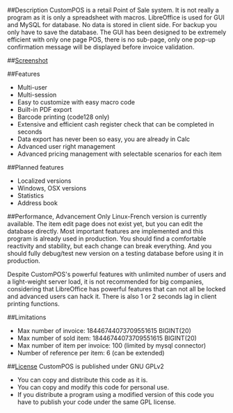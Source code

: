##Description
CustomPOS is a retail Point of Sale system.
It is not really a program as it is only a spreadsheet with macros.
LibreOffice is used for GUI and MySQL for database. No data is stored in client side. For backup you only have to save the database.
The GUI has been designed to be extremely efficient with only one page POS, there is no sub-page, only one pop-up confirmation message will be displayed before invoice validation.



##[Screenshot](https://github.com/Nick689/CustomPOS/blob/master/Preview/ViewAll.md)




##Features
* Multi-user
* Multi-session
* Easy to customize with easy macro code
* Built-in PDF export
* Barcode printing (code128 only)
* Extensive and efficient cash register check that can be completed in seconds
* Data export has never been so easy, you are already in Calc
* Advanced user right management
* Advanced pricing management with selectable scenarios for each item



##Planned features
* Localized versions
* Windows, OSX versions
* Statistics
* Address book



##Performance, Advancement
Only Linux-French version is currently available. The item edit page does not exist yet, but you can edit the database directly. Most important features are implemented and this program is already used in production. You should find a comfortable reactivity and stability, but each change can break everything. And you should fully debug/test new version on a testing database before using it in production.

Despite CustomPOS's powerful features with unlimited number of users and a light-weight server load, it is not recommended for big companies, considering that LibreOffice has powerful features that can not all be locked and advanced users can hack it.
There is also 1 or 2 seconds lag in client printing functions.



##Limitations
* Max number of invoice: 18446744073709551615 BIGINT(20)
* Max number of sold item: 18446744073709551615 BIGINT(20)
* Max number of item per invoice: 100 (limited by mysql connector)
* Number of reference per item: 6 (can be extended)

##[License](License.md)
CustomPOS is published under GNU GPLv2
* You can copy and distribute this code as it is.
* You can copy and modify this code for personal use.
* If you distribute a program using a modified version of this code you have to publish your code under the same GPL license.
